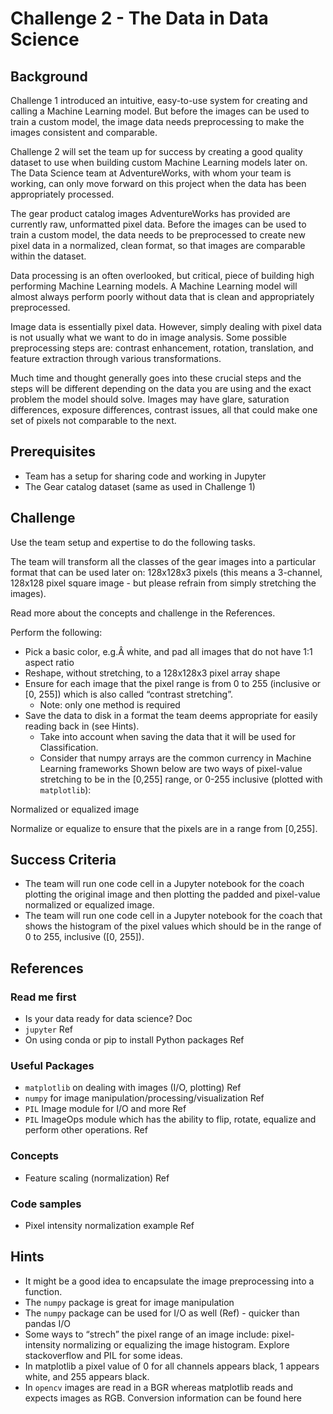 # Challenge 2 - The Data in Data Science
## Background
Challenge 1 introduced an intuitive, easy-to-use system for creating and calling a Machine Learning model. But before the images can be used to train a custom model, the image data needs preprocessing to make the images consistent and comparable.

Challenge 2 will set the team up for success by creating a good quality dataset to use when building custom Machine Learning models later on. The Data Science team at AdventureWorks, with whom your team is working, can only move forward on this project when the data has been appropriately processed.

The gear product catalog images AdventureWorks has provided are currently raw, unformatted pixel data. Before the images can be used to train a custom model, the data needs to be preprocessed to create new pixel data in a normalized, clean format, so that images are comparable within the dataset.

Data processing is an often overlooked, but critical, piece of building high performing Machine Learning models. A Machine Learning model will almost always perform poorly without data that is clean and appropriately preprocessed.

Image data is essentially pixel data. However, simply dealing with pixel data is not usually what we want to do in image analysis. Some possible preprocessing steps are: contrast enhancement, rotation, translation, and feature extraction through various transformations.

Much time and thought generally goes into these crucial steps and the steps will be different depending on the data you are using and the exact problem the model should solve. Images may have glare, saturation differences, exposure differences, contrast issues, all that could make one set of pixels not comparable to the next.

## Prerequisites
* Team has a setup for sharing code and working in Jupyter
* The Gear catalog dataset (same as used in Challenge 1)

## Challenge
Use the team setup and expertise to do the following tasks.

The team will transform all the classes of the gear images into a particular format that can be used later on: 128x128x3 pixels (this means a 3-channel, 128x128 pixel square image - but please refrain from simply stretching the images).

Read more about the concepts and challenge in the References.

Perform the following:

* Pick a basic color, e.g.Â white, and pad all images that do not have 1:1 aspect ratio
* Reshape, without stretching, to a 128x128x3 pixel array shape
* Ensure for each image that the pixel range is from 0 to 255 (inclusive or [0, 255]) which is also called “contrast stretching”.
    * Note: only one method is required
* Save the data to disk in a format the team deems appropriate for easily reading back in (see Hints).
    * Take into account when saving the data that it will be used for Classification.
    * Consider that numpy arrays are the common currency in Machine Learning frameworks
Shown below are two ways of pixel-value stretching to be in the [0,255] range, or 0-255 inclusive (plotted with ```matplotlib```):

Normalized or equalized image

Normalize or equalize to ensure that the pixels are in a range from [0,255].

## Success Criteria

* The team will run one code cell in a Jupyter notebook for the coach plotting the original image and then plotting the padded and pixel-value normalized or equalized image.
* The team will run one code cell in a Jupyter notebook for the coach that shows the histogram of the pixel values which should be in the range of 0 to 255, inclusive ([0, 255]).


## References

### Read me first

* Is your data ready for data science? Doc
* ```jupyter``` Ref
* On using conda or pip to install Python packages Ref

### Useful Packages

* ```matplotlib``` on dealing with images (I/O, plotting) Ref
* ```numpy``` for image manipulation/processing/visualization Ref
* ```PIL``` Image module for I/O and more Ref
* ```PIL``` ImageOps module which has the ability to flip, rotate, equalize and perform other operations. Ref

### Concepts

* Feature scaling (normalization) Ref

### Code samples

* Pixel intensity normalization example Ref

## Hints

* It might be a good idea to encapsulate the image preprocessing into a function.
* The ```numpy``` package is great for image manipulation
* The ```numpy``` package can be used for I/O as well (Ref) - quicker than pandas I/O
* Some ways to “strech” the pixel range of an image include: pixel-intensity normalizing or equalizing the image histogram. Explore stackoverflow and PIL for some ideas.
* In matplotlib a pixel value of 0 for all channels appears black, 1 appears white, and 255 appears black.
* In ```opencv``` images are read in a BGR whereas matplotlib reads and expects images as RGB. Conversion information can be found here

